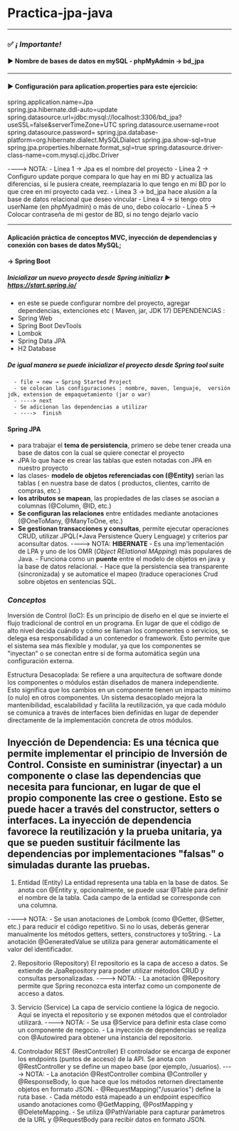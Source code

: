 # Practica-jpa-java
---
### ✅ ***¡ Importante!***

#### ► Nombre de bases de datos en mySQL - phpMyAdmin  →  bd_jpa
---
#### ► Configuración para aplication.properties para este ejercicio:

spring.application.name=Jpa     
spring.jpa.hibernate.ddl-auto=update
spring.datasource.url=jdbc:mysql://localhost:3306/bd_jpa?useSSL=false&serverTimeZone=UTC
spring.datasource.username=root
spring.datasource.password=
spring.jpa.database-platform=org.hibernate.dialect.MySQLDialect
spring.jpa.show-sql=true
spring.jpa.properties.hibernate.format_sql=true
spring.datasource.driver-class-name=com.mysql.cj.jdbc.Driver

---->      NOTA:
           -  Línea 1 →  Jpa es el nombre del proyecto 
           -  Línea 2 →  Configuro update porque compara lo que hay en mi BD y actualiza las diferencias, si le pusiera create, reemplazaria lo que tengo en mi BD por lo que cree en mi proyecto cada vez.
           -  Línea 3 →   bd_jpa hace alusión a la base de datos relacional que deseo vincular
           -  Línea 4 →   si tengo otro userName (en phpMyadmin) o más de uno, debo colocarlo 
           -  Línea 5 →   Colocar contraseña de mi gestor de BD, si no tengo dejarlo vacío

--- 

#### Aplicación práctica de conceptos MVC, inyección de dependencias y conexión con bases de datos MySQL; 

#### → Spring Boot 

##### Inicializar un nuevo proyecto desde Spring initializr ►  https://start.spring.io/
- en este se puede configurar nombre del proyecto, agregar dependencias, extenciones etc ( Maven, jar, JDK 17)
DEPENDENCIAS :
- Spring Web
- Spring Boot DevTools
- Lombok
- Spring Data JPA
- H2 Database

#####   De igual manera se puede inicializar el proyecto desde Spring tool suite
      - file → new → Spring Started Project 
      - se colocan las configuraciones : nombre, maven, lenguaje,  versión jdk, extension de empaquetamiento (jar o war)
      - ----> next 
      - Se adicionan las dependencias a utilizar 
      - ---->  finish
      

####  Spring JPA
-  para trabajar el **tema de persistencia**, primero se debe tener creada una base de datos con la cual se quiere conectar el proyecto
-  JPA lo que hace es crear las tablas que esten notadas con JPA en nuestro proyecto
-  las clases- **modelo de objetos  referenciadas con (@Entity)**  serían las tablas ( en nuestra base de datos ( productos, clientes, carrito de compras, etc.)
-  **los atributos se mapean**, las propiedades de las clases se asocian a columnas (@Column, @ID, etc.)
-  **Se configuran las relaciones** entre entidades mediante anotaciones (@OneToMany, @ManyToOne, etc.)
-  **Se gestionan transacciones y consultas**, permite ejecutar operaciones CRUD, utilizar JPQL(*Java Persistence Query Lenguage) y criterios par aconsultar datos.
---->      NOTA:
           **HIBERNATE**
           - Es una imp'lementación de LPA y uno de los OMR (*Object RElational MApping*) más populares de Java.
           - Funciona como un **puente** entre el modelo de objetos en java y la base de datos relacional.
           - Hace que la persistencia sea transparente (sincronizada) y  se automatice el mapeo (traduce operaciones Crud sobre objetos en sentencias SQL.




### *Conceptos*
Inversión de Control (IoC):
Es un principio de diseño en el que se invierte el flujo tradicional de control en un programa. En lugar de que el código de alto nivel decida cuándo y cómo se llaman los componentes o servicios, se delega esa responsabilidad a un contenedor o framework. Esto permite que el sistema sea más flexible y modular, ya que los componentes se "inyectan" o se conectan entre sí de forma automática según una configuración externa.

Estructura Desacoplada:
Se refiere a una arquitectura de software donde los componentes o módulos están diseñados de manera independiente. Esto significa que los cambios en un componente tienen un impacto mínimo (o nulo) en otros componentes. Un sistema desacoplado mejora la mantenibilidad, escalabilidad y facilita la reutilización, ya que cada módulo se comunica a través de interfaces bien definidas en lugar de depender directamente de la implementación concreta de otros módulos.

Inyección de Dependencia:
Es una técnica que permite implementar el principio de Inversión de Control. Consiste en suministrar (inyectar) a un componente o clase las dependencias que necesita para funcionar, en lugar de que el propio componente las cree o gestione. Esto se puede hacer a través del constructor, setters o interfaces. La inyección de dependencia favorece la reutilización y la prueba unitaria, ya que se pueden sustituir fácilmente las dependencias por implementaciones "falsas" o simuladas durante las pruebas.
---

1. Entidad (Entity)
La entidad representa una tabla en la base de datos. Se anota con @Entity y, opcionalmente, se puede usar @Table para definir el nombre de la tabla. Cada campo de la entidad se corresponde con una columna.

---->   NOTA: 
        - Se usan anotaciones de Lombok (como @Getter, @Setter, etc.) para reducir el código repetitivo. Si no lo usas, deberás generar manualmente los métodos getters, setters, constructores y toString.
        - La anotación @GeneratedValue se utiliza para generar automáticamente el valor del identificador.

2. Repositorio (Repository)
El repositorio es la capa de acceso a datos. Se extiende de JpaRepository para poder utilizar métodos CRUD y consultas personalizadas.
---->    NOTA:
         - La anotación @Repository permite que Spring reconozca esta interfaz como un componente de acceso a datos.

3. Servicio (Service)
La capa de servicio contiene la lógica de negocio. Aquí se inyecta el repositorio y se exponen métodos que el controlador utilizará.
---->     NOTA:
          - Se usa @Service para definir esta clase como un componente de negocio.
          - La inyección de dependencias se realiza con @Autowired para obtener una instancia del repositorio.

4. Controlador REST (RestController)
El controlador se encarga de exponer los endpoints (puntos de acceso) de la API. Se anota con @RestController y se define un mapeo base (por ejemplo, /usuarios).
---->     NOTA:
           - La anotación @RestController combina @Controller y @ResponseBody, lo que hace que los métodos retornen directamente objetos en formato JSON.
           - @RequestMapping("/usuarios") define la ruta base.
           - Cada método está mapeado a un endpoint específico usando anotaciones como @GetMapping, @PostMapping y @DeleteMapping.
           - Se utiliza @PathVariable para capturar parámetros de la URL y @RequestBody para recibir datos en formato JSON.

